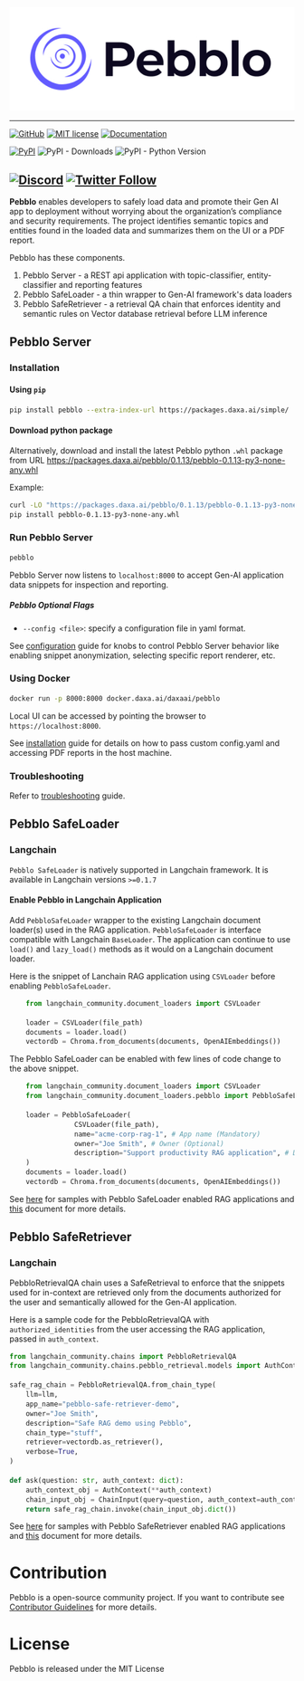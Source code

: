 <p align="center">
  <img src="https://github.com/daxa-ai/pebblo/blob/main/docs/gh_pages/static/img/pebblo-logo-name.jpg?raw=true" />
</p>

---
[![GitHub](https://img.shields.io/badge/GitHub-pebblo-blue?logo=github)](https://github.com/daxa-ai/pebblo)
[![MIT license](https://img.shields.io/badge/license-MIT-brightgreen.svg)](http://opensource.org/licenses/MIT)
[![Documentation](https://img.shields.io/badge/Documentation-pebblo-blue?logo=read-the-docs)](https://daxa-ai.github.io/pebblo/)

[![PyPI](https://img.shields.io/pypi/v/pebblo?logo=pypi)](https://pypi.org/project/pebblo/)
![PyPI - Downloads](https://img.shields.io/pypi/dm/pebblo)
![PyPI - Python Version](https://img.shields.io/pypi/pyversions/pebblo?logo=python&logoColor=gold)

[![Discord](https://img.shields.io/discord/1199861582776246403?logo=discord)](https://discord.gg/wyAfaYXwwv)
[![Twitter Follow](https://img.shields.io/twitter/follow/daxa_ai)](https://twitter.com/daxa_ai)
---


**Pebblo** enables developers to safely load data and promote their Gen AI app to deployment without worrying about the organization’s compliance and security requirements. The project identifies semantic topics and entities found in the loaded data and summarizes them on the UI or a PDF report.

Pebblo has these components.

1. Pebblo Server - a REST api application with topic-classifier, entity-classifier and reporting features
1. Pebblo SafeLoader - a thin wrapper to Gen-AI framework's data loaders
1. Pebblo SafeRetriever - a retrieval QA chain that enforces identity and semantic rules on Vector database retrieval before LLM inference

## Pebblo Server

### Installation
 
#### Using `pip`

```bash
pip install pebblo --extra-index-url https://packages.daxa.ai/simple/
```

#### Download python package
Alternatively, download and install the latest Pebblo python `.whl` package from URL https://packages.daxa.ai/pebblo/0.1.13/pebblo-0.1.13-py3-none-any.whl

Example:
```bash
curl -LO "https://packages.daxa.ai/pebblo/0.1.13/pebblo-0.1.13-py3-none-any.whl" 
pip install pebblo-0.1.13-py3-none-any.whl
```
### Run Pebblo Server

```bash
pebblo
```

Pebblo Server now listens to `localhost:8000` to accept Gen-AI application data snippets for inspection and reporting.

##### Pebblo Optional Flags

- `--config <file>`: specify a configuration file in yaml format.


See [configuration](docs/gh_pages/docs/config.md) guide for knobs to control Pebblo Server behavior like enabling snippet anonymization, selecting specific report renderer, etc.

### Using Docker

```bash
docker run -p 8000:8000 docker.daxa.ai/daxaai/pebblo
```

Local UI can be accessed by pointing the browser to `https://localhost:8000`.

See [installation](docs/gh_pages/docs/installation.md) guide for details on how to pass custom config.yaml and accessing PDF reports in the host machine.

### Troubleshooting

Refer to [troubleshooting](docs/gh_pages/docs/troubleshooting.md) guide.

## Pebblo SafeLoader

### Langchain

`Pebblo SafeLoader` is natively supported in Langchain framework. It is available in Langchain versions `>=0.1.7`

#### Enable Pebblo in Langchain Application

Add `PebbloSafeLoader` wrapper to the existing Langchain document loader(s) used in the RAG application. `PebbloSafeLoader` is interface compatible with Langchain `BaseLoader`. The application can continue to use `load()` and `lazy_load()` methods as it would on a Langchain document loader.

Here is the snippet of Lanchain RAG application using `CSVLoader` before enabling `PebbloSafeLoader`.

```python
    from langchain_community.document_loaders import CSVLoader

    loader = CSVLoader(file_path)
    documents = loader.load()
    vectordb = Chroma.from_documents(documents, OpenAIEmbeddings())
```

The Pebblo SafeLoader can be enabled with few lines of code change to the above snippet.

```python
    from langchain_community.document_loaders import CSVLoader
    from langchain_community.document_loaders.pebblo import PebbloSafeLoader

    loader = PebbloSafeLoader(
                CSVLoader(file_path),
                name="acme-corp-rag-1", # App name (Mandatory)
                owner="Joe Smith", # Owner (Optional)
                description="Support productivity RAG application", # Description (Optional)
    )
    documents = loader.load()
    vectordb = Chroma.from_documents(documents, OpenAIEmbeddings())
```

See [here](https://github.com/srics/pebblo/tree/main/pebblo_safeloader) for samples with Pebblo SafeLoader enabled RAG applications and [this](https://daxa-ai.github.io/pebblo/rag) document for more details.

## Pebblo SafeRetriever

### Langchain


PebbloRetrievalQA chain uses a SafeRetrieval to enforce that the snippets used for in-context are retrieved
only from the documents authorized for the user and semantically allowed for the Gen-AI application.

Here is a sample code for the PebbloRetrievalQA with `authorized_identities` from the user accessing the RAG
application, passed in `auth_context`.

```python
from langchain_community.chains import PebbloRetrievalQA
from langchain_community.chains.pebblo_retrieval.models import AuthContext, ChainInput

safe_rag_chain = PebbloRetrievalQA.from_chain_type(
    llm=llm,
    app_name="pebblo-safe-retriever-demo",
    owner="Joe Smith",
    description="Safe RAG demo using Pebblo",
    chain_type="stuff",
    retriever=vectordb.as_retriever(),
    verbose=True,
)

def ask(question: str, auth_context: dict):
    auth_context_obj = AuthContext(**auth_context)
    chain_input_obj = ChainInput(query=question, auth_context=auth_context_obj)
    return safe_rag_chain.invoke(chain_input_obj.dict())
```

See [here](https://github.com/srics/pebblo/tree/main/pebblo_saferetriever) for samples with Pebblo SafeRetriever enabled RAG applications and [this](https://daxa-ai.github.io/pebblo/retrieval_chain) document for more details.

# Contribution

Pebblo is a open-source community project. If you want to contribute see [Contributor Guidelines](https://github.com/daxa-ai/pebblo/blob/main/CONTRIBUTING.md) for more details.

# License

Pebblo is released under the MIT License
